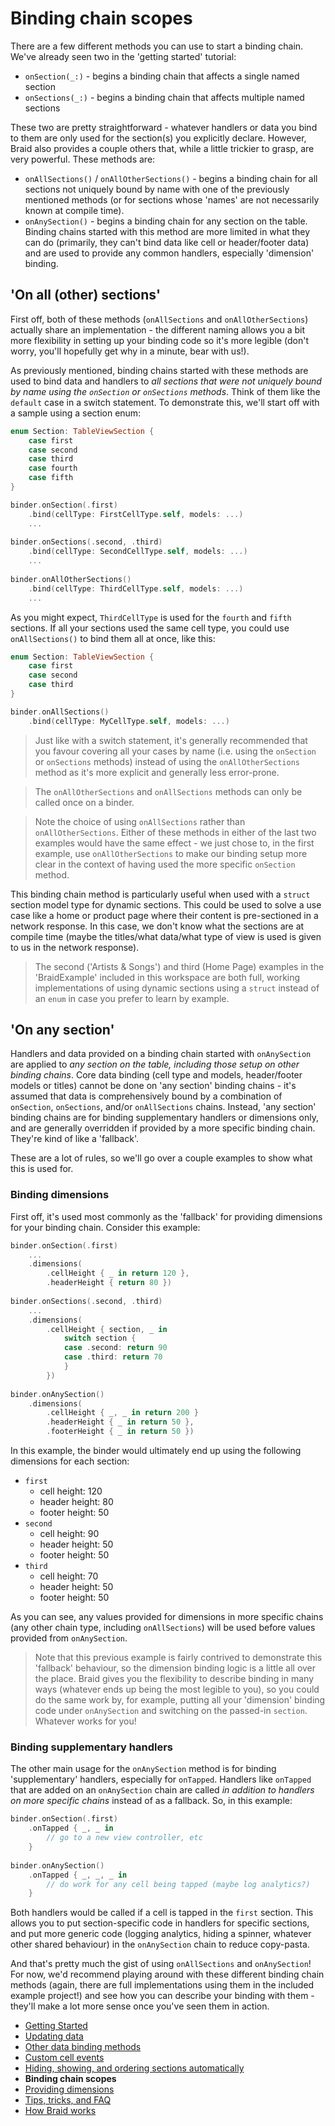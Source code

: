 #  Binding chain scopes

There are a few different methods you can use to start a binding chain. We've already seen two in the 'getting started' tutorial:

- `onSection(_:)` - begins a binding chain that affects a single named section
- `onSections(_:)` - begins a binding chain that affects multiple named sections

These two are pretty straightforward - whatever handlers or data you bind to them are only used for the section(s) you explicitly declare. 
However, Braid also provides a couple others that, while a little trickier to grasp, are very powerful. These methods are:

- `onAllSections()` / `onAllOtherSections()` - begins a binding chain for all sections not uniquely bound by name with one of the 
    previously mentioned methods (or for sections whose 'names' are not necessarily known at compile time).
- `onAnySection()` - begins a binding chain for any section on the table. Binding chains started with this method are more limited in what
    they can do (primarily, they can't bind data like cell or header/footer data) and are used to provide any common handlers, especially 
    'dimension' binding.
    
## 'On all (other) sections'

First off, both of these methods (`onAllSections` and `onAllOtherSections`) actually share an implementation - the different naming allows
you a bit more flexibility in setting up your binding code so it's more legible (don't worry, you'll hopefully get why in a minute, bear with us!).

As previously mentioned, binding chains started with these methods are used to bind data and handlers to *all sections that were not uniquely
bound by name using the `onSection` or `onSections` methods*. Think of them like the `default` case in a switch statement. To 
demonstrate this, we'll start off with a sample using a section enum:

```swift
enum Section: TableViewSection {
    case first
    case second
    case third
    case fourth
    case fifth
}

binder.onSection(.first)
    .bind(cellType: FirstCellType.self, models: ...)
    ...
    
binder.onSections(.second, .third)
    .bind(cellType: SecondCellType.self, models: ...)
    ...
    
binder.onAllOtherSections()
    .bind(cellType: ThirdCellType.self, models: ...)
    ...
```

As you might expect, `ThirdCellType` is used for the `fourth` and `fifth` sections. If all your sections used the same cell type, you could 
use `onAllSections()` to bind them all at once, like this:

```swift
enum Section: TableViewSection {
    case first
    case second
    case third
}

binder.onAllSections()
    .bind(cellType: MyCellType.self, models: ...)
```

> Just like with a switch statement, it's generally recommended that you favour covering all your cases by name (i.e. using the `onSection` or 
`onSections` methods) instead of using the `onAllOtherSections` method as it's more explicit and generally less error-prone.

> The `onAllOtherSections` and `onAllSections` methods can only be called once on a binder.

> Note the choice of using `onAllSections` rather than `onAllOtherSections`. Either of these methods in either of the last two examples
would have the same effect - we just chose to, in the first example, use `onAllOtherSections` to make our binding setup more clear in the
context of having used the more specific `onSection` method.

This binding chain method is particularly useful when used with a `struct` section model type for dynamic sections. This could be used to
solve a use case like a home or product page where their content is pre-sectioned in a network response. In this case, we don't know what the
sections are at compile time (maybe the titles/what data/what type of view is used is given to us in the network response).

> The second ('Artists & Songs') and third (Home Page) examples in the 'BraidExample' included in this workspace are both full, working 
implementations of using dynamic sections using a `struct` instead of an `enum` in case you prefer to learn by example.

## 'On any section'

Handlers and data provided on a binding chain started with `onAnySection` are applied to *any section on the table, including those setup
on other binding chains*. Core data binding (cell type and models, header/footer models or titles) cannot be done on 'any 
section' binding chains - it's assumed that data is comprehensively bound by a combination of `onSection`, `onSections`, and/or
`onAllSections` chains. Instead, 'any section' binding chains are for binding supplementary handlers or dimensions only, and are generally 
overridden if provided by a more specific binding chain. They're kind of like a 'fallback'.

These are a lot of rules, so we'll go over a couple examples to show what this is used for.

### Binding dimensions

First off, it's used most commonly as the 'fallback' for providing dimensions for your binding chain. Consider this example:

```swift
binder.onSection(.first)
    ...
    .dimensions(
        .cellHeight { _ in return 120 },
        .headerHeight { return 80 })
        
binder.onSections(.second, .third)
    ...
    .dimensions(
        .cellHeight { section, _ in 
            switch section {
            case .second: return 90
            case .third: return 70
            }
        })
        
binder.onAnySection()
    .dimensions(
        .cellHeight { _, _ in return 200 }
        .headerHeight { _ in return 50 },
        .footerHeight { _ in return 50 })
```

In this example, the binder would ultimately end up using the following dimensions for each section:

- `first`
    - cell height: 120
    - header height: 80
    - footer height: 50
- `second`
    - cell height: 90
    - header height: 50
    - footer height: 50
- `third`
    - cell height: 70
    - header height: 50
    - footer height: 50
    
As you can see, any values provided for dimensions in more specific chains (any other chain type, including `onAllSections`) will be used
before values provided from `onAnySection`.

> Note that this previous example is fairly contrived to demonstrate this 'fallback' behaviour, so the dimension binding logic is a little all over the
place. Braid gives you the flexibility to describe binding in many ways (whatever ends up being the most legible to you), so you could do
the same work by, for example, putting all your 'dimension' binding code under `onAnySection` and switching on the passed-in `section`. 
Whatever works for you!

### Binding supplementary handlers

The other main usage for the `onAnySection` method is for binding 'supplementary' handlers, especially for `onTapped`. Handlers like
`onTapped` that are added on an `onAnySection` chain are called *in addition to handlers on more specific chains* instead of as a 
fallback. So, in this example:

```swift
binder.onSection(.first)
    .onTapped { _, _ in
        // go to a new view controller, etc
    }
    
binder.onAnySection()
    .onTapped { _, _, _ in
        // do work for any cell being tapped (maybe log analytics?)
    }
```

Both handlers would be called if a cell is tapped in the `first` section. This allows you to put section-specific code in handlers for specific
sections, and put more generic code (logging analytics, hiding a spinner, whatever other shared behaviour) in the `onAnySection` chain to
reduce copy-pasta.

And that's pretty much the gist of using `onAllSections` and `onAnySection`! For now, we'd recommend playing around with these different
binding chain methods (again, there are full implementations using them in the included example project!) and see how you can describe your 
binding with them - they'll make a lot more sense once you've seen them in action.

- [Getting Started](1-GettingStarted.md)
- [Updating data](2-UpdatingData.md)
- [Other data binding methods](3-DataBindingMethods.md)
- [Custom cell events](4-CustomCellEvents.md)
- [Hiding, showing, and ordering sections automatically](5-SectionDisplayBehaviour.md)
- **Binding chain scopes**
- [Providing dimensions](7-ProvidingDimensions.md)
- [Tips, tricks, and FAQ](9-TipsTricksFAQ.md)
- [How Braid works](10-HowItWorks.md)
